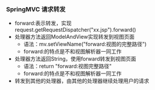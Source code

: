 ### SpringMVC 请求转发
* forward:表示转发，实现request.getRequestDispatcher("xx.jsp").forward()
* 处理器方法返回ModelAndView实现转发到视图页面
   * 语法：mv.setViewName("forward:视图的完整路径")
   * forward:的特点是不和视图解析器一同工作
* 处理器方法返回String，使用forward转发到视图页面
   * 语法：return "forward:视图完整路径"
   * forward:的特点是不和视图解析器一同工作
* 转发到其他的处理器，由其他的处理器继续处理用户的请求